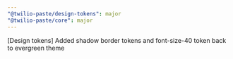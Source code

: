```yaml
---
"@twilio-paste/design-tokens": major
"@twilio-paste/core": major
---
```


[Design tokens] Added shadow border tokens and font-size-40 token back to evergreen theme
